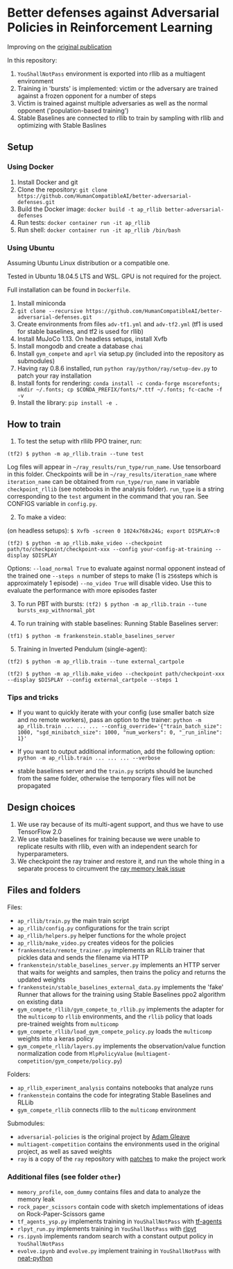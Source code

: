 # Better defenses against Adversarial Policies in Reinforcement Learning
Improving on the <a href="https://adversarialpolicies.github.io/">original publication</a>

In this repository:
1. `YouShallNotPass` environment is exported into rllib as a multiagent environment
2. Training in 'bursts' is implemented: victim or the adversary are trained against a frozen opponent for a number of steps
3. Victim is trained against multiple adversaries as well as the normal opponent ('population-based training')
4. Stable Baselines are connected to rllib to train by sampling with rllib and optimizing with Stable Baslines



## Setup
### Using Docker
1. Install Docker and git
2. Clone the repository: `git clone https://github.com/HumanCompatibleAI/better-adversarial-defenses.git`
3. Build the Docker image: `docker build -t ap_rllib better-adversarial-defenses`
3. Run tests: `docker container run -it ap_rllib`
4. Run shell: `docker container run -it ap_rllib /bin/bash`

### Using Ubuntu
Assuming Ubuntu Linux distribution or a compatible one.

Tested in Ubuntu 18.04.5 LTS and WSL. GPU is not required for the project.

Full installation can be found in `Dockerfile`.

1. Install miniconda
2. `git clone --recursive https://github.com/HumanCompatibleAI/better-adversarial-defenses.git`
2. Create environments from files `adv-tf1.yml` and `adv-tf2.yml` (tf1 is used for stable baselines, and tf2 is used for rllib)
3. Install MuJoCo 1.13. On headless setups, install Xvfb
4. Install mongodb and create a database `chai`
5. Install `gym_compete` and `aprl` via setup.py (included into the repository as submodules)
6. Having ray 0.8.6 installed, run `python ray/python/ray/setup-dev.py` to patch your ray installation
7. Install fonts for rendering: `conda install -c conda-forge mscorefonts; mkdir ~/.fonts; cp $CONDA_PREFIX/fonts/*.ttf ~/.fonts; fc-cache -f -v`
8. Install the library: `pip install -e .`

## How to train
1. To test the setup with rllilb PPO trainer, run:

`(tf2) $ python -m ap_rllib.train --tune test`

Log files will appear in `~/ray_results/run_type/run_name`. Use tensorboard in this folder. Checkpoints will be in `~/ray_results/iteration_name` where `iteration_name` can be obtained from `run_type/run_name` in variable `checkpoint_rllib` (see notebooks in the analysis folder). `run_type` is a string corresponding to the `test` argument in the command that you ran. See CONFIGS variable in `config.py`.

2. To make a video:

(on headless setups): `$ Xvfb -screen 0 1024x768x24&; export DISPLAY=:0`

`(tf2) $ python -m ap_rllib.make_video --checkpoint path/to/checkpoint/checkpoint-xxx --config your-config-at-training --display $DISPLAY`

Options:
`--load_normal True` to evaluate against normal opponent instead of the trained one
`--steps n` number of steps to make (1 is `256`steps which is approximately 1 episode)
`--no_video True` will disable video. Use this to evaluate the performance with more episodes faster

3. To run PBT with bursts:
`(tf2) $ python -m ap_rllib.train --tune bursts_exp_withnormal_pbt`

4. To run training with stable baselines:
Running Stable Baselines server:

`(tf1) $ python -m frankenstein.stable_baselines_server`

5. Training in Inverted Pendulum (single-agent):

`(tf2) $ python -m ap_rllib.train --tune external_cartpole`

`(tf2) $ python -m ap_rllib.make_video --checkpoint path/checkpoint-xxx --display $DISPLAY --config external_cartpole --steps 1`


### Tips and tricks
* If you want to quickly iterate with your config (use smaller batch size and no remote workers), pass an option to the trainer:
`python -m ap_rllib.train ... ... ... --config_override='{"train_batch_size": 1000, "sgd_minibatch_size": 1000, "num_workers": 0, "_run_inline": 1}'`

* If you want to output additional information, add the following option:
`python -m ap_rllib.train ... ... ... --verbose`

* stable baselines server and the `train.py` scripts should be launched from the same folder, otherwise the temporary files will not be propagated

## Design choices
1. We use ray because of its multi-agent support, and thus we have to use TensorFlow 2.0
2. We use stable baselines for training because we were unable to replicate results with rllib, even with an independent search for hyperparameters.
3. We checkpoint the ray trainer and restore it, and run the whole thing in a separate process to circumvent the <a href="https://github.com/ray-project/ray/issues/9964">ray memory leak issue</a>


## Files and folders

Files:
* `ap_rllib/train.py` the main train script
* `ap_rllib/config.py` configurations for the train script
* `ap_rllib/helpers.py` helper functions for the whole project
* `ap_rllib/make_video.py` creates videos for the policies
* `frankenstein/remote_trainer.py` implements an RLLib trainer that pickles data and sends the filename via HTTP
* `frankenstein/stable_baselines_server.py` implements an HTTP server that waits for weights and samples, then trains the policy and returns the updated weights
* `frankenstein/stable_baselines_external_data.py` implements the 'fake' Runner that allows for the training using Stable Baselines ppo2 algorithm on existing data
* `gym_compete_rllib/gym_compete_to_rllib.py` implements the adapter for the `multicomp` to `rllib` environments, and the `rllib` policy that loads pre-trained weights from `multicomp`
* `gym_compete_rllib/load_gym_compete_policy.py` loads the `multicomp` weights into a keras policy
* `gym_compete_rllib/layers.py` implements the observation/value function normalization code from `MlpPolicyValue` (`multiagent-competition/gym_compete/policy.py`)


Folders:
* `ap_rllib_experiment_analysis` contains notebooks that analyze runs
* `frankenstein` contains the code for integrating Stable Baselines and RLLib
* `gym_compete_rllib` connects rllib to the `multicomp` environment

Submodules:
* `adversarial-policies` is the original project by <a href="https://www.gleave.me/">Adam Gleave</a>
* `multiagent-competition` contains the environments used in the original project, as well as saved weights
* `ray` is a copy of the `ray` repository with <a href="https://github.com/HumanCompatibleAI/ray/compare/releases/0.8.6...HumanCompatibleAI:adv">patches</a> to make the project work


### Additional files (see folder `other`)
* `memory_profile`, `oom_dummy` contains files and data to analyze the memory leak
* `rock_paper_scissors` contain code with sketch implementations of ideas on Rock-Paper-Scissors game
* `tf_agents_ysp.py` implements training in `YouShallNotPass` with <a href="https://github.com/tensorflow/agents">tf-agents</a>
* `rlpyt_run.py` implements training in `YouShallNotPass` with <a href="https://github.com/astooke/rlpyt">rlpyt</a>
* `rs.ipynb` implements random search with a constant output policy in `YouShallNotPass`
* `evolve.ipynb` and `evolve.py` implement training in `YouShallNotPass` with <a href="https://github.com/CodeReclaimers/neat-python">neat-python</a>
